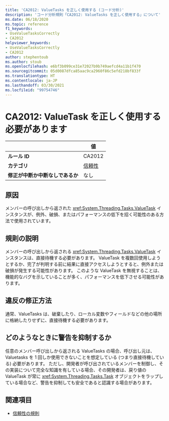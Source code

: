 ```yaml
---
title: 'CA2012: ValueTasks を正しく使用する (コード分析)'
description: 'コード分析規則「CA2012: ValueTasks を正しく使用する」について'
ms.date: 06/18/2020
ms.topic: reference
f1_keywords:
- UseValueTasksCorrectly
- CA2012
helpviewer_keywords:
- UseValueTasksCorrectly
- CA2012
author: stephentoub
ms.author: stoub
ms.openlocfilehash: e6bf3b099ce31e72027b9b749aefcd4a11b1f470
ms.sourcegitcommit: 05d0087dfca85aac9ca2960f86c5efd218bf833f
ms.translationtype: HT
ms.contentlocale: ja-JP
ms.lasthandoff: 03/30/2021
ms.locfileid: "99754746"
---
```

# <a name="ca2012-use-valuetasks-correctly"></a>CA2012: ValueTask を正しく使用する必要があります

| | 値 |
|-|-|
| **ルール ID** |CA2012|
| **カテゴリ** |[信頼性](reliability-warnings.md)|
| **修正が中断か中断なしであるか** |なし|

## <a name="cause"></a>原因

メンバーの呼び出しから返された <xref:System.Threading.Tasks.ValueTask> インスタンスが、例外、破損、またはパフォーマンスの低下を招く可能性のある方法で使用されています。

## <a name="rule-description"></a>規則の説明

メンバーの呼び出しから返される <xref:System.Threading.Tasks.ValueTask> インスタンスは、直接待機する必要があります。  ValueTask を複数回使用しようとするか、完了が判明する前に結果に直接アクセスしようとすると、例外または破損が発生する可能性があります。  このような ValueTask を無視することは、機能的なバグを示していることが多く、パフォーマンスを低下させる可能性があります。

## <a name="how-to-fix-violations"></a>違反の修正方法

通常、ValueTasks は、破棄したり、ローカル変数やフィールドなどの他の場所に格納したりせずに、直接待機する必要があります。

## <a name="when-to-suppress-warnings"></a>どのようなときに警告を抑制するか

任意のメンバー呼び出しから返される ValueTasks の場合、呼び出し元は、Valuetasks を 1 回しか使用できないことを想定している (つまり直接待機している) 必要があります。  ただし、開発者が呼び出されているメンバーを制御し、その実装について完全な知識を有している場合、その開発者は、戻り値の ValueTask が常に <xref:System.Threading.Tasks.Task> オブジェクトをラップしている場合など、警告を抑制しても安全であると認識する場合があります。

## <a name="see-also"></a>関連項目

- [信頼性の規則](reliability-warnings.md)
